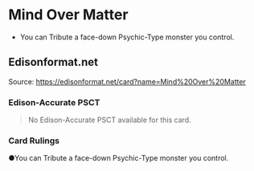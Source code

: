 # Mind Over Matter

*   You can Tribute a face-down Psychic-Type monster you control.

## Edisonformat.net

Source: https://edisonformat.net/card?name=Mind%20Over%20Matter

### Edison-Accurate PSCT

> No Edison-Accurate PSCT available for this card.

### Card Rulings

●You can Tribute a face-down Psychic-Type monster you control.
            